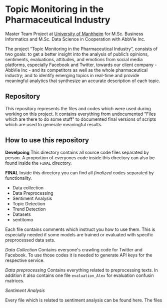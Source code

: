 # Topic Monitoring in the Pharmaceutical Industry 
Master Team Project at [University of Manhheim](https://www.uni-mannheim.de/1/english/) for M.Sc. Business Informatics and M.Sc. Data Science in Cooperation with AbbVie Inc.

The project “Topic Monitoring in the Pharmaceutical Industry”,  consists of two goals: to get a better insight into the analysis of public’s opinions, sentiments, evaluations, attitudes, and emotions from social media platforms, especially Facebook and Twitter, towards our client company - AbbVie Inc - and its competitors as well as the whole pharmaceutical industry; and to identify emerging topics in real-time and provide meaningful analytics that synthesize an accurate description of each topic. 


## Repository

This repository represents the files and codes which were used during working on this project. It contains everything from undocumented "Files which are there to do some stuff" to documented final versions of scripts which are used to generate meaningful results. 

## How to use this repository

__Develpoing__
This directory contains all source code files separated by person. A proportion of everyones code inside this directory can also be found inside the `FINAL` directory.


__FINAL__
Inside this directory you can find all *finalized* codes separated by functionality.
* Data collection
* Data Preprocessing
* Sentiment Analysis
* Topic Detection
* Trend Detection
* Datasets
* sentitomo

 Each file contains comments which instruct you how to use them. This is especially needed if some models are trained or evaluated with specific preprocessed data sets. 

 *Data Collection*
 Contains everyone's crawling code for Twitter and Facebook. To use those codes it is needed to generate API keys for the respective service.

 *Data preprocessing*
 Contains everything related to preprocessing texts. In addition it also contains one file `evaluation_Alex` for evaluation confusin matrices.

 *Sentiment Analysis*

Every file which is related to sentiment analysis can be found here. The files 
